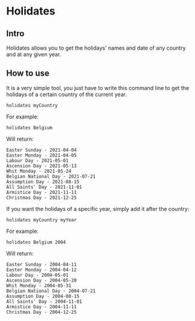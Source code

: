 # Holidates
## Intro

Holidates allows you to get the holidays' names and date of any country and at any given year.

## How to use

It is a very simple tool, you just have to write this command line to get the holidays of a certain country of the current year.


`holidates myCountry`


For example:


`holidates Belgium`


Will return:

```New Year's Day - 2021-01-01
Easter Sunday - 2021-04-04
Easter Monday - 2021-04-05
Labour Day - 2021-05-01
Ascension Day - 2021-05-13
Whit Monday - 2021-05-24
Belgian National Day - 2021-07-21
Assumption Day - 2021-08-15
All Saints' Day - 2021-11-01
Armistice Day - 2021-11-11
Christmas Day - 2021-12-25
```


If you want the holidays of a specific year, simply add it after the country:


`holidates myCountry myYear`


For example:


`holidates Belgium 2004`


Will return:

```New Year's Day - 2004-01-01
Easter Sunday - 2004-04-11
Easter Monday - 2004-04-12
Labour Day - 2004-05-01
Ascension Day - 2004-05-20
Whit Monday - 2004-05-31
Belgian National Day - 2004-07-21
Assumption Day - 2004-08-15
All Saints' Day - 2004-11-01
Armistice Day - 2004-11-11
Christmas Day - 2004-12-25
```